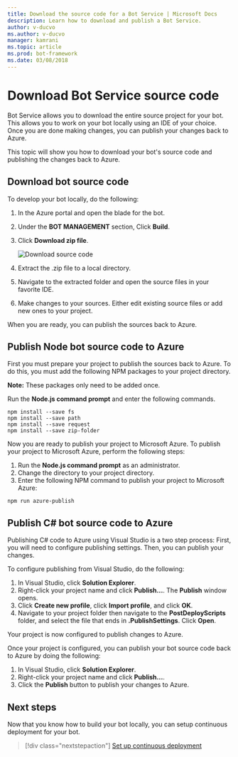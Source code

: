 ```yaml
---
title: Download the source code for a Bot Service | Microsoft Docs
description: Learn how to download and publish a Bot Service.
author: v-ducvo
ms.author: v-ducvo
manager: kamrani
ms.topic: article
ms.prod: bot-framework
ms.date: 03/08/2018
---
```


# Download Bot Service source code

Bot Service allows you to download the entire source project for your bot. This allows you to work on your bot locally using an IDE of your choice. Once you are done making changes, you can publish your changes back to Azure. 

This topic will show you how to download your bot's source code and publishing the changes back to Azure. 

## Download bot source code

To develop your bot locally, do the following:

1. In the Azure portal and open the blade for the bot.
2. Under the **BOT MANAGEMENT** section, Click **Build**.
3. Click **Download zip file**. 

   ![Download source code](~/media/azure-bot-build/download-zip-file.png)

4. Extract the .zip file to a local directory.
5. Navigate to the extracted folder and open the source files in your favorite IDE.
6. Make changes to your sources. Either edit existing source files or add new ones to your project.

When you are ready, you can publish the sources back to Azure.

## Publish Node bot source code to Azure

First you must prepare your project to publish the sources back to Azure. To do this, you must add the following NPM packages to your project directory. 

**Note:** These packages only need to be added once.

Run the **Node.js command prompt** and enter the following commands.

```console
npm install --save fs
npm install --save path
npm install --save request
npm install --save zip-folder
```

Now you are ready to publish your project to Microsoft Azure. To publish your project to Microsoft Azure, perform the following steps:

1. Run the **Node.js command prompt** as an administrator.
2. Change the directory to your project directory.
3. Enter the following NPM command to publish your project to Microsoft Azure:

```console
npm run azure-publish
```

## Publish C# bot source code to Azure

Publishing C# code to Azure using Visual Studio is a two step process: First, you will need to configure publishing settings. Then, you can publish your changes.

To configure publishing from Visual Studio, do the following:

1. In Visual Studio, click **Solution Explorer**.
2. Right-click your project name and click **Publish...**. The **Publish** window opens.
3. Click **Create new profile**, click **Import profile**, and click **OK**.
4. Navigate to your project folder then navigate to the **PostDeployScripts** folder, and select the file that ends in **.PublishSettings**. Click **Open**.

Your project is now configured to publish changes to Azure.

Once your project is configured, you can publish your bot source code back to Azure by doing the following:

1. In Visual Studio, click **Solution Explorer**.
2. Right-click your project name and click **Publish...**.
3. Click the **Publish** button to publish your changes to Azure.

## Next steps
Now that you know how to build your bot locally, you can setup continuous deployment for your bot.

> [!div class="nextstepaction"]
> [Set up continuous deployment](bot-service-build-continuous-deployment.md)
